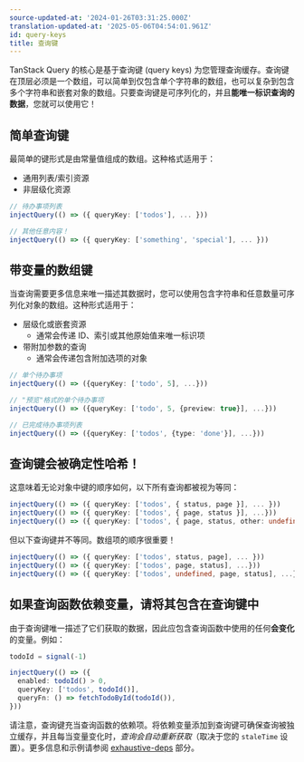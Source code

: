 ```yaml
---
source-updated-at: '2024-01-26T03:31:25.000Z'
translation-updated-at: '2025-05-06T04:54:01.961Z'
id: query-keys
title: 查询键
---
```


TanStack Query 的核心是基于查询键 (query keys) 为您管理查询缓存。查询键在顶层必须是一个数组，可以简单到仅包含单个字符串的数组，也可以复杂到包含多个字符串和嵌套对象的数组。只要查询键是可序列化的，并且**能唯一标识查询的数据**，您就可以使用它！

## 简单查询键

最简单的键形式是由常量值组成的数组。这种格式适用于：

- 通用列表/索引资源
- 非层级化资源

```ts
// 待办事项列表
injectQuery(() => ({ queryKey: ['todos'], ... }))

// 其他任意内容！
injectQuery(() => ({ queryKey: ['something', 'special'], ... }))
```

## 带变量的数组键

当查询需要更多信息来唯一描述其数据时，您可以使用包含字符串和任意数量可序列化对象的数组。这种形式适用于：

- 层级化或嵌套资源
  - 通常会传递 ID、索引或其他原始值来唯一标识项
- 带附加参数的查询
  - 通常会传递包含附加选项的对象

```ts
// 单个待办事项
injectQuery(() => ({queryKey: ['todo', 5], ...}))

// "预览"格式的单个待办事项
injectQuery(() => ({queryKey: ['todo', 5, {preview: true}], ...}))

// 已完成待办事项列表
injectQuery(() => ({queryKey: ['todos', {type: 'done'}], ...}))
```

## 查询键会被确定性哈希！

这意味着无论对象中键的顺序如何，以下所有查询都被视为等同：

```ts
injectQuery(() => ({ queryKey: ['todos', { status, page }], ... }))
injectQuery(() => ({ queryKey: ['todos', { page, status }], ...}))
injectQuery(() => ({ queryKey: ['todos', { page, status, other: undefined }], ... }))
```

但以下查询键并不等同。数组项的顺序很重要！

```ts
injectQuery(() => ({ queryKey: ['todos', status, page], ... }))
injectQuery(() => ({ queryKey: ['todos', page, status], ...}))
injectQuery(() => ({ queryKey: ['todos', undefined, page, status], ...}))
```

## 如果查询函数依赖变量，请将其包含在查询键中

由于查询键唯一描述了它们获取的数据，因此应包含查询函数中使用的任何**会变化**的变量。例如：

```ts
todoId = signal(-1)

injectQuery(() => ({
  enabled: todoId() > 0,
  queryKey: ['todos', todoId()],
  queryFn: () => fetchTodoById(todoId()),
}))
```

请注意，查询键充当查询函数的依赖项。将依赖变量添加到查询键可确保查询被独立缓存，并且每当变量变化时，_查询会自动重新获取_（取决于您的 `staleTime` 设置）。更多信息和示例请参阅 [exhaustive-deps](../../../eslint/exhaustive-deps.md) 部分。
